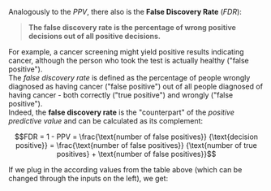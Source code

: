 
Analogously to the *PPV*, there also is the **False Discovery Rate** (*FDR*):    


> **The false discovery rate is the percentage of wrong positive decisions out of all positive decisions.**


For example, a cancer screening might yield positive results indicating cancer, although the person who took the test is actually healthy ("false positive").   
The *false discovery rate* is defined as the percentage of people wrongly diagnosed as having cancer ("false positive") out of all people diagnosed of having cancer - both correctly ("true positive") and wrongly ("false positive").   
Indeed, the **false discovery rate** is the "counterpart" of the *positive predictive value* and can be calculated as its complement:


$$FDR = 1 - PPV = \frac{\text{number of false positives}}
{\text{decision positive}} = \frac{\text{number of false positives}}
{\text{number of true positives} + \text{number of false positives}}$$

  
If we plug in the according values from the table above (which can be changed through the inputs on the left), we get:

